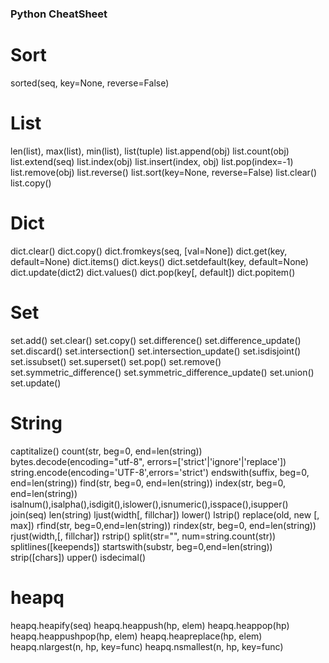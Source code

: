 ### Python CheatSheet
# Sort
sorted(seq, key=None, reverse=False)
# List
len(list), max(list), min(list), list(tuple)
list.append(obj)
list.count(obj)
list.extend(seq)
list.index(obj)
list.insert(index, obj)
list.pop(index=-1)
list.remove(obj)
list.reverse()
list.sort(key=None, reverse=False)
list.clear()
list.copy()
# Dict
dict.clear()
dict.copy()
dict.fromkeys(seq, [val=None])
dict.get(key, default=None)
dict.items()
dict.keys()
dict.setdefault(key, default=None)
dict.update(dict2)
dict.values()
dict.pop(key[, default])
dict.popitem()
# Set
set.add()
set.clear()
set.copy()
set.difference()
set.difference_update()
set.discard()
set.intersection()
set.intersection_update()
set.isdisjoint()
set.issubset()
set.superset()
set.pop()
set.remove()
set.symmetric_difference()
set.symmetric_difference_update()
set.union()
set.update()
# String
captitalize()
count(str, beg=0, end=len(string))
bytes.decode(encoding="utf-8", errors=['strict'|'ignore'|'replace'])
string.encode(encoding='UTF-8',errors='strict')
endswith(suffix, beg=0, end=len(string))
find(str, beg=0, end=len(string))
index(str, beg=0, end=len(string))
isalnum(),isalpha(),isdigit(),islower(),isnumeric(),isspace(),isupper()
join(seq)
len(string)
ljust(width[, fillchar])
lower()
lstrip()
replace(old, new [, max])
rfind(str, beg=0,end=len(string))
rindex(str, beg=0, end=len(string))
rjust(width,[, fillchar])
rstrip()
split(str="", num=string.count(str))
splitlines([keepends])
startswith(substr, beg=0,end=len(string))
strip([chars])
upper()
isdecimal()
# heapq
heapq.heapify(seq)
heapq.heappush(hp, elem)
heapq.heappop(hp)
heapq.heappushpop(hp, elem)
heapq.heapreplace(hp, elem)
heapq.nlargest(n, hp, key=func)
heapq.nsmallest(n, hp, key=func)
